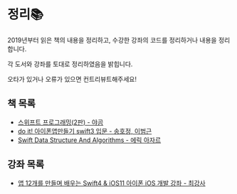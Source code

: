 # 정리📚

2019년부터 읽은 책의 내용을 정리하고, 수강한 강좌의 코드를 정리하거나 내용을 정리합니다.

각 도서와 강좌를 토대로 정리하였음을 밝힙니다.

오타가 있거나 오류가 있으면 컨트리뷰트해주세요!

## 책 목록

- [스위프트 프로그래밍(2판) - 야곰](https://github.com/yagom/swift_basic)
- [do it! 아이폰앱만들기 swift3 입문 - 송호정, 이범근](https://github.com/doitswift)
- [Swift Data Structure And Algorithms - 에릭 아자르](https://github.com/PacktPublishing/Swift-Data-Structure-and-Algorithms)

## 강좌 목록
- [앱 12개를 만들며 배우는 Swift4 & iOS11 아이폰 iOS 개발 강좌 - 최강사](https://www.inflearn.com/course/swift4-스위프트-ios-개발/#description)
